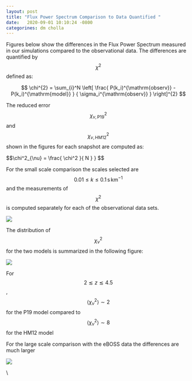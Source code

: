 ```yaml
---
layout: post
title: "Flux Power Spectrum Comparison to Data Quantified "
date:   2020-09-01 10:10:24 -0800
categorines: dm cholla
---
```


Figures below show the differences in the Flux Power Spectrum measured in our simulations compared to the observational data. The differences are quantified by $$\chi^2$$ defined as:

$$  \chi^{2} = \sum_{i}^N \left[ \frac{ P(k_i)^{\mathrm{observ}} - P(k_i)^{\mathrm{model}} } { \sigma_i^{\mathrm{observ}} }  \right]^{2}  $$




The reduced error $$\chi^2_{\nu, \mathrm{P19}}$$ and $$\chi^2_{\nu, \mathrm{HM12}}$$ shown in the figures for each snapshot are computed as:


$$\chi^2_{\nu} = \frac{ \chi^2 }{ N } } $$ 


For the small scale  comparison the scales selected are $$ 0.01 \leq k \leq 0.1 \, \mathrm{s} \, \mathrm{km}^{-1} $$ and the measurements of $$\chi^2$$ is computed separately for each of the observational data sets. 

<img src="{{ site.url }}assets/images/fps_comparison_k1.png">


The distribution of $$\chi^2_{\nu}$$ for the two models is summarized in the following figure:


<img src="{{ site.url }}assets/images/chi2_z.png">

For $$2\lesssim z \lesssim 4.5$$,  $$ \langle \chi^2_\nu \rangle   \sim 2$$ for the P19 model  compared to $$ \langle \chi^2_\nu \rangle \sim 8$$ for the HM12 model


For the large scale comparison with the eBOSS data the differences are much larger 

<img src="{{ site.url }}assets/images/fps_comparison_boss.png">

\





